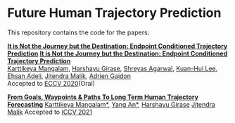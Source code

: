 # Future Human Trajectory Prediction

This repository contains the code for the papers:

**[It is Not the Journey but the Destination: Endpoint Conditioned Trajectory Prediction](https://karttikeya.github.io/publication/htf/)**
**<a href="https://arxiv.org/abs/2004.02025">It is Not the Journey but the Destination: Endpoint Conditioned Trajectory Prediction</a>**
<br>
<a href="https://karttikeya.github.io/">Karttikeya Mangalam</a>,
<a href="https://www.linkedin.com/in/harshayu-girase-764b06153/">Harshayu Girase</a>,
<a href="https://www.linkedin.com/in/shreyas-agarwal-086267146/">Shreyas Agarwal</a>,
<a href="https://www.linkedin.com/in/kuan-hui-lee-23730370/">Kuan-Hui Lee</a>,
<a href="https://web.stanford.edu/~eadeli/">Ehsan Adeli</a>,
<a href="https://people.eecs.berkeley.edu/~malik/">Jitendra Malik</a>,
<a href="https://www.linkedin.com/in/adrien-gaidon-63ab2358/">Adrien Gaidon</a>
<br>
Accepted to [ECCV 2020](https://eccv2020.eu/)(Oral)

**[From Goals, Waypoints & Paths To Long Term Human Trajectory Forecasting](https://arxiv.org/abs/2012.01526)**
[Karttikeya Mangalam*](https://karttikeya.github.io/),
[Yang An*](https://scholar.google.com/citations?user=9r5U-vsAAAAJ&hl=en),
[Harshayu Girase](https://scholar.google.com/citations?user=alhRQ2IAAAAJ&hl=en)
[Jitendra Malik](http://people.eecs.berkeley.edu/~malik/)
Accepted to [ICCV 2021](https://iccv2021.thecvf.com/home) 
